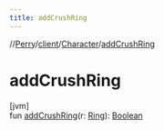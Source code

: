 ```yaml
---
title: addCrushRing
---
```

//[Perry](../../../index.html)/[client](../index.html)/[Character](index.html)/[addCrushRing](add-crush-ring.html)



# addCrushRing



[jvm]\
fun [addCrushRing](add-crush-ring.html)(r: [Ring](../-ring/index.html)): [Boolean](https://kotlinlang.org/api/latest/jvm/stdlib/kotlin/-boolean/index.html)




